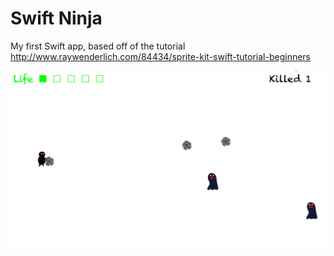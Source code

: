 Swift Ninja
==============

My first Swift app, based off of the tutorial http://www.raywenderlich.com/84434/sprite-kit-swift-tutorial-beginners

<img src="https://raw.githubusercontent.com/kennycason/swift_ninja/master/screenshots/screenshot.png"/>
